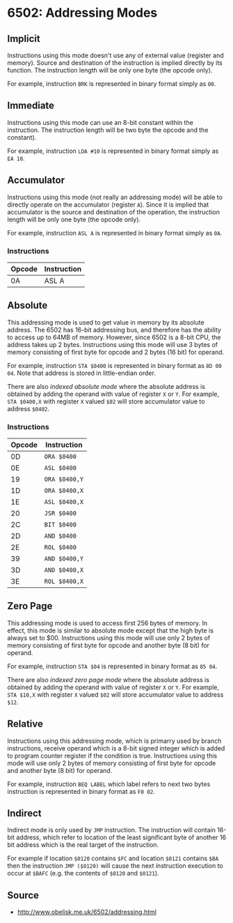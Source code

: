 # 6502: Addressing Modes

## Implicit
Instructions using this mode doesn't use any of external value (register and memory). Source and destination of
the instruction is implied directly by its function. The instruction length will be only one byte (the opcode only).

For example, instruction `BRK` is represented in binary format simply as `00`.

## Immediate

Instructions using this mode can use an 8-bit constant within the instruction. The instruction length will be two byte the opcode and the constant).

For example, instruction `LDA #10` is represented in binary format simply as `EA 10`.

## Accumulator

Instructions using this mode (not really an addressing mode) will be able to directly operate on the accumulator (register `A`). Since it is implied that accumulator is the source and destination of the operation, the instruction length will be only one byte (the opcode only).

For example, instruction `ASL A` is represented in binary format simply as `0A`.

### Instructions

| Opcode | Instruction |
| ------ | ----------- |
| 0A     | ASL A | 

## Absolute

This addressing mode is used to get value in memory by its absolute address.
The 6502 has 16-bit addressing bus, and therefore has the ability to access up to 64MB of memory. However, since 6502 is a 8-bit CPU, the address takes up 2 bytes.
Instructions using this mode will use 3 bytes of memory consisting of first byte for opcode and 2 bytes (16 bit) for operand.

For example, instruction `STA $0400` is represented in binary format as `8D 00 04`. Note that address is stored in little-endian order.

There are also *indexed absolute mode* where the absolute address is obtained by adding the operand with value of register `X` or `Y`. For example, `STA $0400,X` with register `X` valued `$02` will store accumulator value to address `$0402`.

### Instructions

| Opcode | Instruction |
| ------ | ----------- |
| 0D     | `ORA $0400` |
| 0E     | `ASL $0400` |
| 19     | `ORA $0400,Y` |
| 1D     | `ORA $0400,X` |
| 1E     | `ASL $0400,X` |
| 20     | `JSR $0400` |
| 2C     | `BIT $0400` |
| 2D     | `AND $0400` |
| 2E     | `ROL $0400` |
| 39     | `AND $0400,Y` |
| 3D     | `AND $0400,X` |
| 3E     | `ROL $0400,X` |


## Zero Page

This addressing mode is used to access first 256 bytes of memory. In effect, this mode is similar to absolute mode except that the high byte is always set to $00. Instructions using this mode will use only 2 bytes of memory consisting of first byte for opcode and another byte (8 bit) for operand.

For example, instruction `STA $04` is represented in binary format as `85 04`.

There are also *indexed zero page mode* where the absolute address is obtained by adding the operand with value of register `X` or `Y`. For example, `STA $10,X` with register `X` valued `$02` will store accumulator value to address `$12`.

## Relative

Instructions using this addressing mode, which is primarry used by branch instructions, receive operand which is a 8-bit signed integer which is added to program counter register if the condition is true. Instructions using this mode will use only 2 bytes of memory consisting of first byte for opcode and another byte (8 bit) for operand.

For example, instruction `BEQ LABEL` which label refers to next two bytes instruction is represented in binary format as `F0 02`.

## Indirect

Indirect mode is only used by `JMP` instruction. The instruction will contain 16-bit address, which refer to location of the least significant byte of another 16 bit address which is the real target of the instruction.

For example if location `$0120` contains `$FC` and location `$0121` contains `$BA` then the instruction `JMP ($0120)` will cause the next instruction execution to occur at `$BAFC` (e.g. the contents of `$0120` and `$0121`).

## Source

- http://www.obelisk.me.uk/6502/addressing.html
